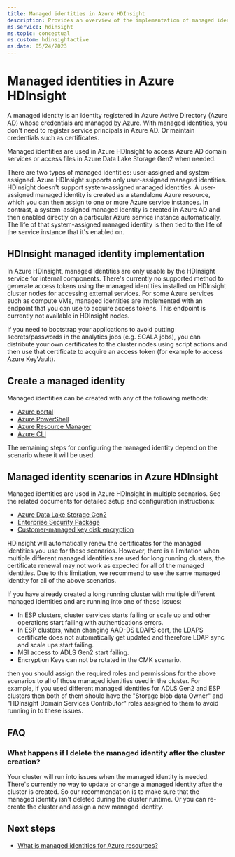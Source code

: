 ```yaml
---
title: Managed identities in Azure HDInsight
description: Provides an overview of the implementation of managed identities in Azure HDInsight.
ms.service: hdinsight
ms.topic: conceptual
ms.custom: hdinsightactive
ms.date: 05/24/2023
---
```


# Managed identities in Azure HDInsight

A managed identity is an identity registered in Azure Active Directory (Azure AD) whose credentials are managed by Azure. With managed identities, you don't need to register service principals in Azure AD. Or maintain credentials such as certificates.

Managed identities are used in Azure HDInsight to access Azure AD domain services or access files in Azure Data Lake Storage Gen2 when needed.

There are two types of managed identities: user-assigned and system-assigned. Azure HDInsight supports only user-assigned managed identities. HDInsight doesn't support system-assigned managed identities. A user-assigned managed identity is created as a standalone Azure resource, which you can then assign to one or more Azure service instances. In contrast, a system-assigned managed identity is created in Azure AD and then enabled directly on a particular Azure service instance automatically. The life of that system-assigned managed identity is then tied to the life of the service instance that it's enabled on.

## HDInsight managed identity implementation

In Azure HDInsight, managed identities are only usable by the HDInsight service for internal components. There's currently no supported method to generate access tokens using the managed identities installed on HDInsight cluster nodes for accessing external services. For some Azure services such as compute VMs, managed identities are implemented with an endpoint that you can use to acquire access tokens. This endpoint is currently not available in HDInsight nodes.

If you need to bootstrap your applications to avoid putting secrets/passwords in the analytics jobs (e.g. SCALA jobs), you can distribute your own certificates to the cluster nodes using script actions and then use that certificate to acquire an access token (for example to access Azure KeyVault).

## Create a managed identity

Managed identities can be created with any of the following methods:

* [Azure portal](../active-directory/managed-identities-azure-resources/how-to-manage-ua-identity-portal.md)
* [Azure PowerShell](../active-directory/managed-identities-azure-resources/how-to-manage-ua-identity-powershell.md)
* [Azure Resource Manager](../active-directory/managed-identities-azure-resources/how-to-manage-ua-identity-arm.md)
* [Azure CLI](../active-directory/managed-identities-azure-resources/how-to-manage-ua-identity-cli.md)

The remaining steps for configuring the managed identity depend on the scenario where it will be used.

## Managed identity scenarios in Azure HDInsight

Managed identities are used in Azure HDInsight in multiple scenarios. See the related documents for detailed setup and configuration instructions:

* [Azure Data Lake Storage Gen2](hdinsight-hadoop-use-data-lake-storage-gen2-portal.md#create-a-user-assigned-managed-identity)
* [Enterprise Security Package](domain-joined/apache-domain-joined-configure-using-azure-adds.md#create-and-authorize-a-managed-identity)
* [Customer-managed key disk encryption](disk-encryption.md)

HDInsight will automatically renew the certificates for the managed identities you use for these scenarios. However, there is a limitation when multiple different managed identities are used for long running clusters, the certificate renewal may not work as expected for all of the managed identities. Due to this limitation, we recommend to use the same managed identity for all of the above scenarios. 

If you have already created a long running cluster with multiple different managed identities and are running into one of these issues:
 * In ESP clusters, cluster services starts failing or scale up and other operations start failing with authentications errors.
 * In ESP clusters, when changing AAD-DS LDAPS cert, the LDAPS certificate does not automatically get updated and therefore LDAP sync and scale ups start failing.
 * MSI access to ADLS Gen2 start failing.
 * Encryption Keys can not be rotated in the CMK scenario.

then you should assign the required roles and permissions for the above scenarios to all of those managed identities used in the cluster. For example, if you used different managed identities for ADLS Gen2 and ESP clusters then both of them should have the "Storage blob data Owner" and "HDInsight Domain Services Contributor" roles assigned to them to avoid running in to these issues.

## FAQ

### What happens if I delete the managed identity after the cluster creation?

Your cluster will run into issues when the managed identity is needed. There's currently no way to update or change a managed identity after the cluster is created. So our recommendation is to make sure that the managed identity isn't deleted during the cluster runtime. Or you can re-create the cluster and assign a new managed identity.

## Next steps

* [What is managed identities for Azure resources?](../active-directory/managed-identities-azure-resources/overview.md)
